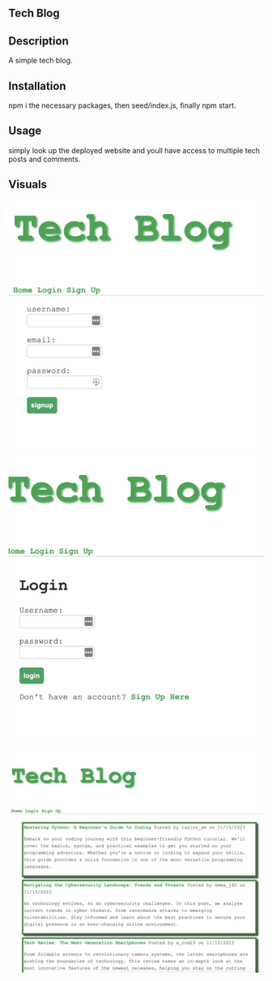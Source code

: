 ## Tech Blog

## Description

A simple tech blog.

## Installation
npm i the necessary packages, then seed/index.js, finally npm start.

## Usage

simply look up the deployed website and youll have access to multiple tech posts and comments.

## Visuals

![signup](/images/signsup.png)
![login](/images/logins.png)
![results](/images/blog.png)
